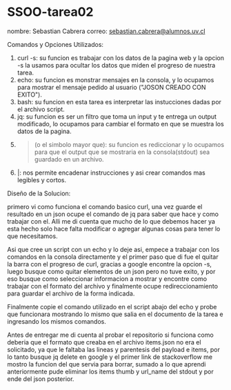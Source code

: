 # SSOO-tarea02
nombre: Sebastian Cabrera     correo: sebastian.cabrera@alumnos.uv.cl

Comandos y Opciones Utilizados:

1. curl -s: su funcion es trabajar con los datos de la pagina web y la opcion -s la usamos para ocultar los datos que miden el progreso de nuestra tarea.
2. echo: su funcion es monstrar mensajes en la consola, y lo ocupamos para mostrar el mensaje pedido al usuario ("JOSON CREADO CON EXITO").
3. bash: su funcion en esta tarea es interpretar las instucciones dadas por el archivo script.
4. jq: su funcion es ser un filtro que toma un input y te entrega un output modificado, lo ocupamos para cambiar el formato en que se muestra los datos de la pagina.
5. > (o el simbolo mayor que): su funcion es rediccionar y lo ocupamos para que el output que se mostraria en la consola(stdout) sea guardado en un archivo.
6. |: nos permite encadenar instrucciones y asi crear comandos mas legibles y cortos.

Diseño de la Solucion:

primero vi como funciona el comando basico curl, una vez guarde el resultado en un json ocupe el comando de jq para saber que hace y como trabajar con el. Alli me di cuenta que mucho de lo que debemos hacer ya esta hecho solo hace falta modificar o agregar algunas cosas para tener lo que necesitamos.

Asi que cree un script con un echo y lo deje asi, empece a trabajar con los comandos en la consola directamente y el primer paso que di fue el quitar la barra con el progreso de curl, gracias a google encontre la opcion -s, luego busque como quitar elementos de un json pero no tuve exito, y por eso busque como seleccionar informacion a mostrar y encontre como trabajar con el formato del archivo y finalmente ocupe redireccionamiento para guardar el archivo de la forma indicada.

Finalmente copie el comando utilizado en el script abajo del echo y probe que funcionara mostrando lo mismo que salia en el documento de la tarea e ingresando los mismos comandos.

Antes de entregar me di cuenta al probar el repositorio si funciona como deberia que el formato que creaba en el archivo items.json no era el solicitado, ya que
le faltaba las lineas y parentesis del payload e items, por lo tanto busque jq delete en google y el primer link de stackoverflow me mostro la funcion del que
servia para borrar, sumado a lo que aprendi anteriormente pude eliminar los items thumb y url_name del stdout y por ende del json posterior.